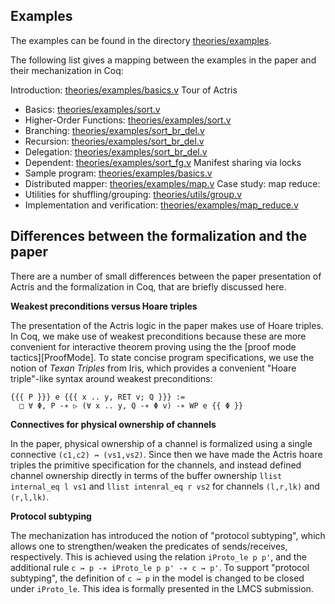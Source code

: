 
## Examples

The examples can be found in the directory [theories/examples](../theories/examples).

The following list gives a mapping between the examples in the paper and their
mechanization in Coq:

Introduction: [theories/examples/basics.v](../theories/examples/basics.v)
Tour of Actris
  - Basics: [theories/examples/sort.v](../theories/examples/sort.v)
  - Higher-Order Functions: [theories/examples/sort.v](../theories/examples/sort.v)
  - Branching: [theories/examples/sort_br_del.v](../theories/examples/sort_br_del.v)
  - Recursion: [theories/examples/sort_br_del.v](../theories/examples/sort_br_del.v)
  - Delegation: [theories/examples/sort_br_del.v](../theories/examples/sort_br_del.v)
  - Dependent: [theories/examples/sort_fg.v](../theories/examples/sort_fg.v)
Manifest sharing via locks
  - Sample program: [theories/examples/basics.v](../theories/examples/basics.v)
  - Distributed mapper: [theories/examples/map.v](../theories/examples/map.v)
Case study: map reduce:
  - Utilities for shuffling/grouping: [theories/utils/group.v](../theories/utils/group.v)
  - Implementation and verification: [theories/examples/map_reduce.v](../theories/examples/map_reduce.v)

## Differences between the formalization and the paper

There are a number of small differences between the paper presentation
of Actris and the formalization in Coq, that are briefly discussed here.

**Weakest preconditions versus Hoare triples**

The presentation of the Actris logic in the paper makes use of Hoare triples.
In Coq, we make use of weakest preconditions because these are more convenient for
interactive theorem proving using the the [proof mode tactics][ProofMode]. To
state concise program specifications, we use the notion of *Texan Triples* from
Iris, which provides a convenient "Hoare triple"-like syntax around weakest
preconditions:

```
{{{ P }}} e {{{ x .. y, RET v; Q }}} :=
  □ ∀ Φ, P -∗ ▷ (∀ x .. y, Q -∗ Φ v) -∗ WP e {{ Φ }}
```

**Connectives for physical ownership of channels**

In the paper, physical ownership of a channel is formalized using a single
connective `(c1,c2) ↣ (vs1,vs2)`. Since then we have made the Actris
hoare triples the primitive specification for the channels, and instead
defined channel ownership directly in terms of the buffer ownership
`llist internal_eq l vs1` and `llist intenral_eq r vs2` for channels
`(l,r,lk)` and `(r,l,lk)`.

**Protocol subtyping**

The mechanization has introduced the notion of "protocol subtyping", which
allows one to strengthen/weaken the predicates of sends/receives, respectively.
This is achieved using the relation `iProto_le p p'`, and the additional rule
`c ↣ p -∗ iProto_le p p' -∗ c ↣ p'`. To support "protocol subtyping", the
definition of `c ↣ p` in the model is changed to be closed under `iProto_le`.
This idea is formally presented in the LMCS submission.

